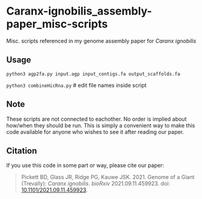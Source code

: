 # Caranx-ignobilis_assembly-paper_misc-scripts
Misc. scripts referenced in my genome assembly paper for _Caranx ignobilis_

## Usage
`python3 agp2fa.py input.agp input_contigs.fa output_scaffolds.fa`

`python3 combineHicRna.py` # edit file names inside script

## Note
These scripts are not connected to eachother. No order is implied about how/when they should be run. This is simply a convenient way to make this code available for anyone who wishes to see it after reading our paper.

## Citation
If you use this code in some part or way, please cite our paper:
>Pickett BD, Glass JR, Ridge PG, Kauwe JSK. 2021. Genome of a Giant (Trevally): _Caranx ignobilis_. _bioRxiv_ 2021.09.11.459923. doi: [10.1101/2021.09.11.459923](https://doi.org/10.1101/2021.09.11.459923).
